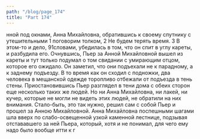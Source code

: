 ```yaml
---
path: "/blog/page_174"
title: "Part 174"
---
```


нной под окнами, Анна Михайловна, обратившись к своему спутнику с утешительными 1 поговорим толком,
2 Не будем терять время.
3 В этом-то и дело,
91словами, убедилась в том, что он спит в углу кареты, и разбудила его. Очнувшись, Пьер за Анной Михайловной вышел из кареты и тут только подумал о том свидании с умирающим отцом, которое его ожидало. Он заметил, что они подъехали не к парадному, а к заднему подъезду. В то время как он сходил с подножки, два человека в мещанской одежде торопливо отбежали от подъезда в тень стены. Приостановившись Пьер разглядел в тени дома с обеих сторон еще несколько таких же людей. Но ни Анна Михайловна, ни лакей, ни кучер, которые не могли не видеть этих людей, не обратили на них внимания. Стало-быть, это так нужно, решил сам с собой Пьер и прошел за Анною Михайловной. Анна Михайловна поспешными шагами шла вверх по слабо-освещенной узкой каменной лестнице, подзывая отстававшего за ней Пьера, который, хотя и не понимал, для чего ему надо было вообще итти к г

